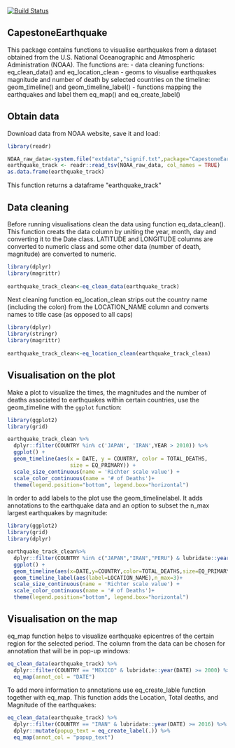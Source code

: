 [![Build Status](https://travis-ci.org/olb1605/CapestoneEarthquake.svg?branch=master)](https://travis-ci.org/olb1605/CapestoneEarthquake)

CapestoneEarthquake
-------------------

This package contains functions to visualise earthquakes from a dataset obtained from the U.S. National Oceanographic and Atmospheric Administration (NOAA). The functions are: - data cleaning functions: eq\_clean\_data() and eq\_location\_clean - geoms to visualise earthquakes magnitude and number of death by selected countries on the timeline: geom\_timeline() and geom\_timeline\_label() - functions mapping the earthquakes and label them eq\_map() and eq\_create\_label()

Obtain data
-----------

Download data from NOAA website, save it and load:

``` r
library(readr)

NOAA_raw_data<-system.file("extdata","signif.txt",package="CapestoneEarthquake")
earthquake_track <- readr::read_tsv(NOAA_raw_data, col_names = TRUE)
as.data.frame(earthquake_track)
```

This function returns a dataframe "earthquake\_track"

Data cleaning
-------------

Before running visualisations clean the data using function eq\_data\_clean(). This function creats the data column by uniting the year, month, day and converting it to the Date class. LATITUDE and LONGITUDE columns are converted to numeric class and some other data (number of death, magnitude) are converted to numeric.

``` r
library(dplyr)
library(magrittr)
 
earthquake_track_clean<-eq_clean_data(earthquake_track)
```

Next cleaning function eq\_location\_clean strips out the country name (including the colon) from the LOCATION\_NAME column and converts names to title case (as opposed to all caps)

``` r
library(dplyr)
library(stringr)
library(magrittr)
 
earthquake_track_clean<-eq_location_clean(earthquake_track_clean)
```

Visualisation on the plot
-------------------------

Make a plot to visualize the times, the magnitudes and the number of deaths associated to earthquakes within certain countries, use the geom\_timeline with the `ggplot` function:

``` r
library(ggplot2)
library(grid)

earthquake_track_clean %>%
  dplyr::filter(COUNTRY %in% c('JAPAN', 'IRAN',YEAR > 2010)) %>%
  ggplot() +
  geom_timeline(aes(x = DATE, y = COUNTRY, color = TOTAL_DEATHS,
                    size = EQ_PRIMARY)) +
  scale_size_continuous(name = 'Richter scale value') +
  scale_color_continuous(name = '# of Deaths')+
  theme(legend.position="bottom", legend.box="horizontal")
```

In order to add labels to the plot use the geom\_timelinelabel. It adds annotations to the earthquake data and an option to subset the n\_max largest earthquakes by magnitude:

``` r
library(ggplot2)
library(grid)
library(dplyr)

earthquake_track_clean%>%
  dplyr::filter(COUNTRY %in% c("JAPAN","IRAN","PERU") & lubridate::year(DATE) >= 2016) %>%
  ggplot() +
  geom_timeline(aes(x=DATE,y=COUNTRY,color=TOTAL_DEATHS,size=EQ_PRIMARY)) +
  geom_timeline_label(aes(label=LOCATION_NAME),n_max=3)+
  scale_size_continuous(name = 'Richter scale value') +
  scale_color_continuous(name = '# of Deaths')+
  theme(legend.position="bottom", legend.box="horizontal")
```

Visualisation on the map
------------------------

eq\_map function helps to visualize earthquake epicentres of the certain region for the selected period. The column from the data can be chosen for annotation that will be in pop-up windows:

``` r
eq_clean_data(earthquake_track) %>%
  dplyr::filter(COUNTRY == "MEXICO" & lubridate::year(DATE) >= 2000) %>% 
  eq_map(annot_col = "DATE")
```

To add more information to annotations use eq\_create\_lable function together with eq\_map. This function adds the Location, Total deaths, and Magnitude of the earthquakes:

``` r
eq_clean_data(earthquake_track) %>%
  dplyr::filter(COUNTRY == "IRAN" & lubridate::year(DATE) >= 2016) %>% 
  dplyr::mutate(popup_text = eq_create_label(.)) %>% 
  eq_map(annot_col = "popup_text")
```
